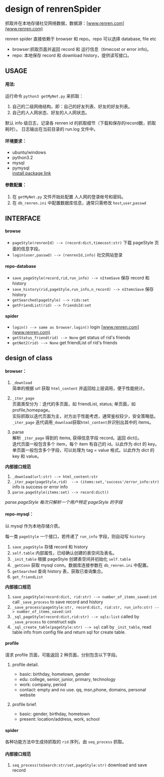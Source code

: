 design of renrenSpider
====================

抓取并在本地存储社交网络数据，数据源：[www.renren.com](www.renren.com)

renren spider 直接依赖于 browser 和 repo。repo 可以选择 database, file etc

* browser:抓取页面并返回 record 和 运行信息（timecost or error info)。<br>
* repo: 本地保存 record 和 download history，提供读写接口。

USAGE
-----

#### 用法: 

运行命令 `python3 getMyNet.py` 来抓取：

1. 自己的二级网络结构，即：自己的好友列表、好友的好友列表。
2. 自己的人人网状态、好友的人人网状态。

默认 info 级日志，记录各 renren id 的抓取细节（下载和保存的record数，抓取耗时）。
日志输出在当前目录的  run.log 文件中。

#### 环境要求：

* ubuntu/windows
* python3.2
* mysql
* pymysql<br>
[install package link](https://github.com/petehunt/PyMySQL)


#### 参数配置：

1. 在 `getMyNet.py` 文件开始处配置 人人网的登录帐号和密码。
2. 在 `db_renren.ini` 中配置数据库信息，通常只需修改 `host`,`user`,`passwd`

INTERFACE
---------

#### browse 
* `pageStyle(renrenId) --> (record:dict,timecost:str)` 下载 pageStyle 页面的信息字段。
* `login(user,passwd) --> (renrenId,info)` 社交网站登录

#### repo-database
* `save_pageStyle(record,rid,run_info) --> nItemSave` 保存 record 和 history
* `save_history(rid,pageStyle,run_info,n_record) --> nItemsSave` 保存 history
* `getSearched(pageStyle) --> rids:set`
* `getFriendList(rid) --> friendsId:set`

#### spider
* `login() --> same as browser.login()` login [www.renren.com](www.renren.com)
* `getStatus_friend(rid) --> None` get status of rid's friends
* `getNet2(rid) --> None` get friendList of rid's friends

design of class
--------------------

####  browser：

1. `_download`<br>
简单的根据 url 获取 `html_content` 并返回给上层调用，便于性能统计。

2. `_iter_page`<br>
页面类型分为：迭代的多页面，如 friendList, status; 单页面，如 profile,homepage。<br>
实际抓取以迭代页面为主，对方出于性能考虑，通常鉴权较少，安全策略低。<br>
`_iter_page` 迭代调用`_download`获取`html_content`并识别出其中的 items。

3. parse <br>
解析 `_iter_page` 得到的 items, 获得信息字段 record。返回 dict()。<br>
迭代页面一般包含多个 item，每个 item 有自己的 id。以此作为 dict 的 key。<br>
单页面一般包含多个字段，可以处理为 tag = value 格式。以此作为 dict 的 key 和 value。

**内部接口规范**

1. `_download(url:str) --> html_content:str`
2. `_iter_page(pageStyle,rid)  --> (items:set,'success'/error_info:str)` info is success or error info
3. `parse.pageStyle(items:set) --> record:dict() `

_parse.pageStyle 每次只解析一个用户特定 pageStyle 的字段_

####  repo-mysql：

以 mysql 作为本地存储介质。

每一类 `pageStyle` 一个接口，若传递了 `run_info` 字段，则自动写 `history`

1. `save_pageStyle` 存储 record 和 history
3. `self.table` 内部属性，已经确认创建的表空间及表名。
4. `_init_table` 根据 pageStyle 创建表空间并初始化 `self.table`
5. `_getConn` 获取 mysql conn。数据库连接参数在 `db_renren.ini` 中配置。
2. `getSearched` 查询 history 表，获取已查询集合。
3. `get_friendList`

**内部接口规范**

1. `save_pageStyle(record:dict, rid:str) --> number_of_items_saved:int` call `_save_process` to save record and history
2. `_save_process(pageStyle:str, record:dict, rid:str, run_info:str) --> number_of_items_saved:int`
3. `_sql_pageStyle(record:dict,rid:str) --> sqls:list` called by `_save_process` to construct sqls
4. `_sql_create_table(pageStyle:str) --> sql` call by `_init_table`, read table info from config file and return sql for create table.

#### profile

请求 profile 页面，可能返回 2 种页面，分别包含以下字段。

1. profile detail.

	- basic: birthday, hometown, gender
	- edu: college, senior, junior, primary, technology
	- work: company, period
	- contact: empty and no use. qq, msn,phone, domains, personal website

2. profile brief.

	- basic: gender, birthday, hometown
	- present: location/address, work, school

#### spider

各种功能方法中生成待抓取的 `rid` 序列，由 `seq_process` 抓取。

#### 内部接口规范
1. `seq_process(toSearch:str/set,pageStyle:str)` download and save record
